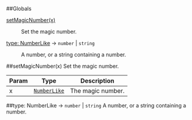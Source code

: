 ##Globals
<dl>
<dt><a href="#setMagicNumber">setMagicNumber(x)</a></dt>
<dd><p>Set the magic number.</p>
</dd>
<dt><a href="#NumberLike">type: NumberLike</a> → <code>number</code> | <code>string</code></dt>
<dd><p>A number, or a string containing a number.</p>
</dd>
</dl>
<a name="setMagicNumber"></a>
##setMagicNumber(x)
Set the magic number.

| Param | Type | Description |
| ----- | ---- | ----------- |
| x | <code>[NumberLike](#NumberLike)</code> | The magic number. |

<a name="NumberLike"></a>
##type: NumberLike → <code>number</code> \| <code>string</code>
A number, or a string containing a number.

